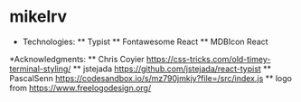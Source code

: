 # mikelrv
* Technologies: 
** Typist
** Fontawesome React
** MDBIcon React

*Acknowledgments:
** Chris Coyier https://css-tricks.com/old-timey-terminal-styling/
** jstejada https://github.com/jstejada/react-typist
** PascalSenn https://codesandbox.io/s/mz790jmkjy?file=/src/index.js
** logo from https://www.freelogodesign.org/
